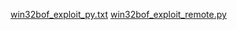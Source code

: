 [win32bof_exploit_py.txt](https://pastebin.com/VKD6YtLX)
[win32bof_exploit_remote.py](https://pastebin.com/JYjpD5yN)

